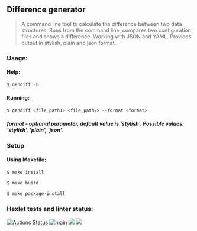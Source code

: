 ## Difference generator
> A command line tool to calculate the difference between two data structures. Runs from the command line, compares two configuration files and shows a difference. Working with JSON and YAML. Provides output in stylish, plain and json format.
### Usage:
#### Help: 
```sh
$ gendiff -h
```
#### Running:
```sh
$ gendiff <file_path1> <file_path2> --format <format>
```
##### format - optional parameter, default value is 'stylish'. Possible values: 'stylish', 'plain', 'json'.
### Setup 
#### Using Makefile:
```sh
$ make install
```
```sh
$ make build
```
```sh
$ make package-install
```

### Hexlet tests and linter status:
[![Actions Status](https://github.com/Spike2250/python-project-50/workflows/hexlet-check/badge.svg)](https://github.com/Spike2250/python-project-50/actions)  [![main](https://github.com/Spike2250/python-project-50/actions/workflows/pyci.yml/badge.svg)](https://github.com/Spike2250/python-project-50/actions/workflows/pyci.yml)
<a href="https://codeclimate.com/github/Spike2250/python-project-50/maintainability"><img src="https://api.codeclimate.com/v1/badges/cbda8f3b8956884a7c5f/maintainability" /></a>
<a href="https://codeclimate.com/github/Spike2250/python-project-50/test_coverage"><img src="https://api.codeclimate.com/v1/badges/cbda8f3b8956884a7c5f/test_coverage" /></a>
